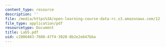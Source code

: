 ```yaml
---
content_type: resource
description: ''
file: /media/https%3A/open-learning-course-data-rc.s3.amazonaws.com/12-163-surface-processes-and-landscape-evolution-fall-2004/c2806483760847f430208b2e2e647bba_Lab5.pdf
file_type: application/pdf
resourcetype: Document
title: Lab5.pdf
uid: c2806483-7608-47f4-3020-8b2e2e647bba
---
```

